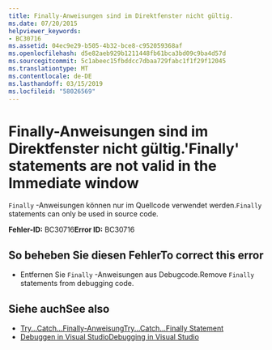 ```yaml
---
title: Finally-Anweisungen sind im Direktfenster nicht gültig.
ms.date: 07/20/2015
helpviewer_keywords:
- BC30716
ms.assetid: 04ec9e29-b505-4b32-bce8-c952059368af
ms.openlocfilehash: d5e82aeb929b1211448fb61bca3bd09c9ba4d57d
ms.sourcegitcommit: 5c1abeec15fbddcc7dbaa729fabc1f1f29f12045
ms.translationtype: MT
ms.contentlocale: de-DE
ms.lasthandoff: 03/15/2019
ms.locfileid: "58026569"
---
```

# <a name="finally-statements-are-not-valid-in-the-immediate-window"></a><span data-ttu-id="0f944-102">Finally-Anweisungen sind im Direktfenster nicht gültig.</span><span class="sxs-lookup"><span data-stu-id="0f944-102">'Finally' statements are not valid in the Immediate window</span></span>
<span data-ttu-id="0f944-103">`Finally` -Anweisungen können nur im Quellcode verwendet werden.</span><span class="sxs-lookup"><span data-stu-id="0f944-103">`Finally` statements can only be used in source code.</span></span>  
  
 <span data-ttu-id="0f944-104">**Fehler-ID:** BC30716</span><span class="sxs-lookup"><span data-stu-id="0f944-104">**Error ID:** BC30716</span></span>  
  
## <a name="to-correct-this-error"></a><span data-ttu-id="0f944-105">So beheben Sie diesen Fehler</span><span class="sxs-lookup"><span data-stu-id="0f944-105">To correct this error</span></span>  
  
-   <span data-ttu-id="0f944-106">Entfernen Sie `Finally` -Anweisungen aus Debugcode.</span><span class="sxs-lookup"><span data-stu-id="0f944-106">Remove `Finally` statements from debugging code.</span></span>  
  
## <a name="see-also"></a><span data-ttu-id="0f944-107">Siehe auch</span><span class="sxs-lookup"><span data-stu-id="0f944-107">See also</span></span>

- [<span data-ttu-id="0f944-108">Try...Catch...Finally-Anweisung</span><span class="sxs-lookup"><span data-stu-id="0f944-108">Try...Catch...Finally Statement</span></span>](../../visual-basic/language-reference/statements/try-catch-finally-statement.md)
- [<span data-ttu-id="0f944-109">Debuggen in Visual Studio</span><span class="sxs-lookup"><span data-stu-id="0f944-109">Debugging in Visual Studio</span></span>](/visualstudio/debugger/debugging-in-visual-studio)
